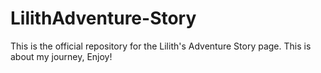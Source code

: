 # LilithAdventure-Story
This is the official repository for the Lilith's Adventure Story page. This is about my journey, Enjoy!
